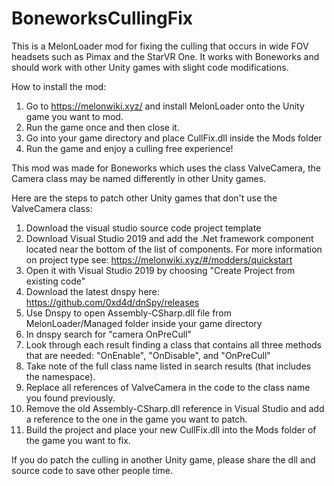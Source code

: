 # BoneworksCullingFix
This is a MelonLoader mod for fixing the culling that occurs in wide FOV headsets such as Pimax and the StarVR One. It works with Boneworks and should work with other Unity games with slight code modifications.

How to install the mod: 
1. Go to https://melonwiki.xyz/ and install MelonLoader onto the Unity game you want to mod. 
2. Run the game once and then close it. 
3. Go into your game directory and place CullFix.dll inside the Mods folder
4. Run the game and enjoy a culling free experience! 

This mod was made for Boneworks which uses the class ValveCamera, the Camera class may be named differently in other Unity games.

Here are the steps to patch other Unity games that don't use the ValveCamera class: 
1. Download the visual studio source code project template
2. Download Visual Studio 2019 and add the .Net framework component located near the bottom of the list of components. For more information on project type see: https://melonwiki.xyz/#/modders/quickstart
3. Open it with Visual Studio 2019 by choosing "Create Project from existing code"
4. Download the latest dnspy here: https://github.com/0xd4d/dnSpy/releases
5. Use Dnspy to open Assembly-CSharp.dll file from MelonLoader/Managed folder inside your game directory
6. In dnspy search for "camera OnPreCull" 
7. Look through each result finding a class that contains all three methods that are needed: "OnEnable", "OnDisable", and "OnPreCull" 
8. Take note of the full class name listed in search results (that includes the namespace). 
9. Replace all references of ValveCamera in the code to the class name you found previously. 
10. Remove the old Assembly-CSharp.dll reference in Visual Studio and add a reference to the one in the game you want to patch.
11. Build the project and place your new CullFix.dll into the Mods folder of the game you want to fix.

If you do patch the culling in another Unity game, please share the dll and source code to save other people time.
